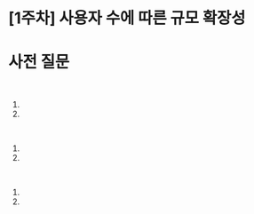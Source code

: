 # [1주차] 사용자 수에 따른 규모 확장성

# 사전 질문 

<br>

> 


1.  


2. 



<br>

> 



1.  


2.  




<br>

> 



1. 


2.  



